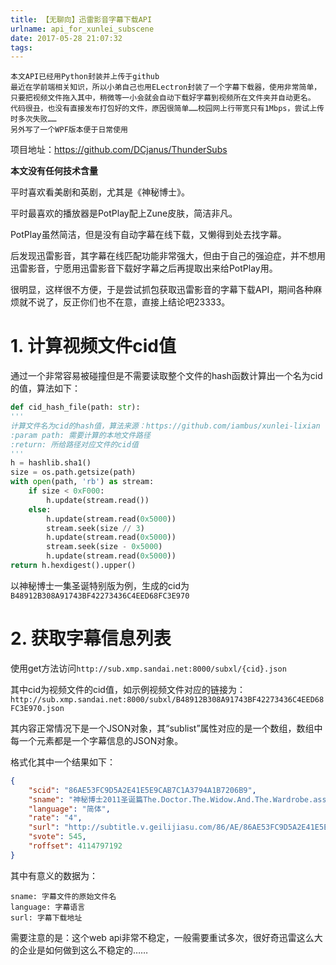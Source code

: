 ```yaml
---
title: 【无聊向】迅雷影音字幕下载API
urlname: api_for_xunlei_subscene
date: 2017-05-28 21:07:32
tags:
---
```


    本文API已经用Python封装并上传于github
    最近在学前端相关知识，所以小弟自己也用ELectron封装了一个字幕下载器，使用非常简单，只要把视频文件拖入其中，稍微等一小会就会自动下载好字幕到视频所在文件夹并自动更名。
    代码很丑，也没有直接发布打包好的文件，原因很简单……校园网上行带宽只有1Mbps，尝试上传时多次失败……
    另外写了一个WPF版本便于日常使用

项目地址：<a href="https://github.com/DCjanus/ThunderSubs">https://github.com/DCjanus/ThunderSubs</a>

**本文没有任何技术含量**

平时喜欢看美剧和英剧，尤其是《神秘博士》。
<!--more-->
平时最喜欢的播放器是PotPlay配上Zune皮肤，简洁非凡。

PotPlay虽然简洁，但是没有自动字幕在线下载，又懒得到处去找字幕。

后发现迅雷影音，其字幕在线匹配功能非常强大，但由于自己的强迫症，并不想用迅雷影音，宁愿用迅雷影音下载好字幕之后再提取出来给PotPlay用。

很明显，这样很不方便，于是尝试抓包获取迅雷影音的字幕下载API，期间各种麻烦就不说了，反正你们也不在意，直接上结论吧23333。

# 1. 计算视频文件cid值

通过一个非常容易被碰撞但是不需要读取整个文件的hash函数计算出一个名为cid的值，算法如下：
```python
def cid_hash_file(path: str):
'''
计算文件名为cid的hash值，算法来源：https://github.com/iambus/xunlei-lixian
:param path: 需要计算的本地文件路径
:return: 所给路径对应文件的cid值
'''
h = hashlib.sha1()
size = os.path.getsize(path)
with open(path, 'rb') as stream:
    if size < 0xF000:
        h.update(stream.read())
    else:
        h.update(stream.read(0x5000))
        stream.seek(size // 3)
        h.update(stream.read(0x5000))
        stream.seek(size - 0x5000)
        h.update(stream.read(0x5000))
return h.hexdigest().upper()
```
以神秘博士一集圣诞特别版为例，生成的cid为`B48912B308A91743BF42273436C4EED68FC3E970`

# 2. 获取字幕信息列表

使用get方法访问`http://sub.xmp.sandai.net:8000/subxl/{cid}.json`

其中cid为视频文件的cid值，如示例视频文件对应的链接为：`http://sub.xmp.sandai.net:8000/subxl/B48912B308A91743BF42273436C4EED68FC3E970.json`

其内容正常情况下是一个JSON对象，其“sublist”属性对应的是一个数组，数组中每一个元素都是一个字幕信息的JSON对象。

格式化其中一个结果如下：
```json
{
    "scid": "86AE53FC9D5A2E41E5E9CAB7C1A3794A1B7206B9",
    "sname": "神秘博士2011圣诞篇The.Doctor.The.Widow.And.The.Wardrobe.ass",
    "language": "简体",
    "rate": "4",
    "surl": "http://subtitle.v.geilijiasu.com/86/AE/86AE53FC9D5A2E41E5E9CAB7C1A3794A1B7206B9.ass",
    "svote": 545,
    "roffset": 4114797192
}
```
其中有意义的数据为：
```
sname: 字幕文件的原始文件名 
language: 字幕语言 
surl: 字幕下载地址
```
需要注意的是：这个web api非常不稳定，一般需要重试多次，很好奇迅雷这么大的企业是如何做到这么不稳定的……